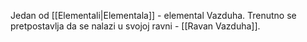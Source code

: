 Jedan od [[Elementali|Elementala]] - elemental Vazduha. Trenutno se pretpostavlja da se nalazi u svojoj ravni - [[Ravan Vazduha]].
